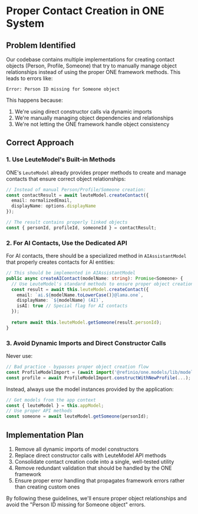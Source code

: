 # Proper Contact Creation in ONE System

## Problem Identified

Our codebase contains multiple implementations for creating contact objects (Person, Profile, Someone) that try to manually manage object relationships instead of using the proper ONE framework methods. This leads to errors like:

```
Error: Person ID missing for Someone object
```

This happens because:
1. We're using direct constructor calls via dynamic imports
2. We're manually managing object dependencies and relationships
3. We're not letting the ONE framework handle object consistency

## Correct Approach

### 1. Use LeuteModel's Built-in Methods

ONE's `LeuteModel` already provides proper methods to create and manage contacts that ensure correct object relationships:

```typescript
// Instead of manual Person/Profile/Someone creation:
const contactResult = await leuteModel.createContact({
  email: normalizedEmail,
  displayName: options.displayName
});

// The result contains properly linked objects
const { personId, profileId, someoneId } = contactResult;
```

### 2. For AI Contacts, Use the Dedicated API

For AI contacts, there should be a specialized method in `AIAssistantModel` that properly creates contacts for AI entities:

```typescript
// This should be implemented in AIAssistantModel
public async createAIContact(modelName: string): Promise<Someone> {
  // Use LeuteModel's standard methods to ensure proper object creation
  const result = await this.leuteModel.createContact({
    email: `ai.${modelName.toLowerCase()}@lama.one`,
    displayName: `${modelName} (AI)`,
    isAI: true // Special flag for AI contacts
  });
  
  return await this.leuteModel.getSomeone(result.personId);
}
```

### 3. Avoid Dynamic Imports and Direct Constructor Calls

Never use:
```typescript
// Bad practice - bypasses proper object creation flow
const ProfileModelImport = (await import('@refinio/one.models/lib/models/Leute/ProfileModel.js')).default;
const profile = await ProfileModelImport.constructWithNewProfile(...);
```

Instead, always use the model instances provided by the application:
```typescript
// Get models from the app context
const { leuteModel } = this.appModel;
// Use proper API methods
const someone = await leuteModel.getSomeone(personId);
```

## Implementation Plan

1. Remove all dynamic imports of model constructors
2. Replace direct constructor calls with LeuteModel API methods
3. Consolidate contact creation code into a single, well-tested utility
4. Remove redundant validation that should be handled by the ONE framework
5. Ensure proper error handling that propagates framework errors rather than creating custom ones

By following these guidelines, we'll ensure proper object relationships and avoid the "Person ID missing for Someone object" errors. 